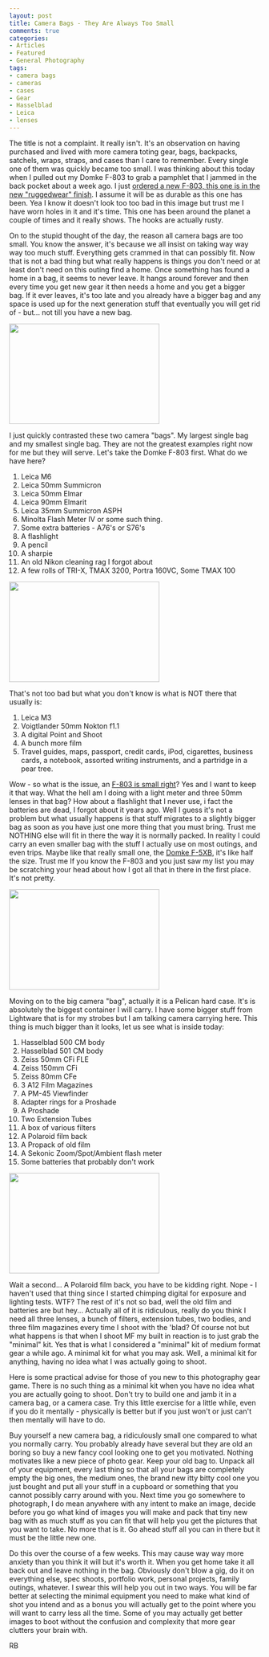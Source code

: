 ```yaml
---
layout: post
title: Camera Bags - They Are Always Too Small
comments: true
categories:
- Articles
- Featured
- General Photography
tags:
- camera bags
- cameras
- cases
- Gear
- Hasselblad
- Leica
- lenses
---
```

The title is not a complaint. It really isn't. It's an observation on having purchased and lived with more camera toting gear, bags, backpacks, satchels, wraps, straps, and cases than I care to remember. Every single one of them was quickly became too small. I was thinking about this today when I pulled out my Domke F-803 to grab a pamphlet that I jammed in the back pocket about a week ago. I just <a href="http://www.amazon.com/gp/product/B001RNPD42?ie=UTF8&amp;tag=rbde-20&amp;linkCode=as2&amp;camp=1789&amp;creative=390957&amp;creativeASIN=B001RNPD42">ordered a new F-803, this one is in the new "ruggedwear" finish</a>. I assume it will be as durable as this one has been. Yea I know it doesn't look too too bad in this image but trust me I have worn holes in it and it's time. This one has been around the planet a couple of times and it really shows. The hooks are actually rusty.

On to the stupid thought of the day, the reason all camera bags are too small. You know the answer, it's because we all insist on taking way way way too much stuff. Everything gets crammed in that can possibly fit. Now that is not a bad thing but what really happens is things you don't need or at least don't need on this outing find a home. Once something has found a home in a bag, it seems to never leave. It hangs around forever and then every time you get new gear it then needs a home and you get a bigger bag. If it ever leaves, it's too late and you already have a bigger bag and any space is used up for the next generation stuff that eventually you will get rid of - but... not till you have a new bag.

<a rel="prettyPhoto" href="http://photo.rwboyer.com/wp-content/uploads/2010/08/DSC_1294.jpg"><img class="alignnone size-medium wp-image-2159" title="DSC_1294" src="http://photo.rwboyer.com/wp-content/uploads/2010/08/DSC_1294-300x200.jpg" alt="" width="300" height="200" /></a>

I just quickly contrasted these two camera "bags". My largest single bag and my smallest single bag. They are not the greatest examples right now for me but they will serve. Let's take the Domke F-803 first. What do we have here?
<ol>
	<li>Leica M6</li>
	<li>Leica 50mm Summicron</li>
	<li>Leica 50mm Elmar</li>
	<li>Leica 90mm Elmarit</li>
	<li>Leica 35mm Summicron ASPH</li>
	<li>Minolta Flash Meter IV or some such thing.</li>
	<li>Some extra batteries - A76's or S76's</li>
	<li>A flashlight</li>
	<li>A pencil</li>
	<li>A sharpie</li>
	<li>An old Nikon cleaning rag I forgot about</li>
	<li>A few rolls of TRI-X, TMAX 3200, Portra 160VC, Some TMAX 100</li>
</ol>
<a rel="prettyPhoto" href="http://photo.rwboyer.com/wp-content/uploads/2010/08/DSC_1297.jpg"><img class="alignnone size-medium wp-image-2160" title="DSC_1297" src="http://photo.rwboyer.com/wp-content/uploads/2010/08/DSC_1297-300x200.jpg" alt="" width="300" height="200" /></a>

That's not too bad but what you don't know is what is NOT there that usually is:
<ol>
	<li>Leica M3</li>
	<li>Voigtlander 50mm Nokton f1.1</li>
	<li>A digital Point and Shoot</li>
	<li>A bunch more film</li>
	<li>Travel guides, maps, passport, credit cards, iPod, cigarettes, business cards, a notebook, assorted writing instruments, and a partridge in a pear tree.</li>
</ol>
Wow - so what is the issue, an <a href="http://www.amazon.com/gp/product/B001RNPD42?ie=UTF8&amp;tag=rbde-20&amp;linkCode=as2&amp;camp=1789&amp;creative=390957&amp;creativeASIN=B001RNPD42">F-803 is small right</a>? Yes and I want to keep it that way. What the hell am I doing with a light meter and three 50mm lenses in that bag? How about a flashlight that I never use, i fact the batteries are dead, I forgot about it years ago. Well I guess it's not a problem but what usually happens is that stuff migrates to a slightly bigger bag as soon as you have just one more thing that you must bring. Trust me NOTHING else will fit in there the way it is normally packed. In reality I could carry an even smaller bag with the stuff I actually use on most outings, and even trips. Maybe like that really small one, the <a href="http://www.amazon.com/gp/product/B002BH3XXQ?ie=UTF8&amp;tag=rbde-20&amp;linkCode=as2&amp;camp=1789&amp;creative=390957&amp;creativeASIN=B002BH3XXQ">Domke F-5XB</a>, it's like half the size. Trust me If you know the F-803 and you just saw my list you may be scratching your head about how I got all that in there in the first place. It's not pretty.

<a rel="prettyPhoto" href="http://photo.rwboyer.com/wp-content/uploads/2010/08/DSC_1290.jpg"><img class="alignnone size-medium wp-image-2157" title="DSC_1290" src="http://photo.rwboyer.com/wp-content/uploads/2010/08/DSC_1290-300x200.jpg" alt="" width="300" height="200" /></a>

Moving on to the big camera "bag", actually it is a Pelican hard case. It's is absolutely the biggest container I will carry. I have some bigger stuff from Lightware that is for my strobes but I am talking camera carrying here. This thing is much bigger than it looks, let us see what is inside today:
<ol>
	<li>Hasselblad 500 CM body</li>
	<li>Hasselblad 501 CM body</li>
	<li>Zeiss 50mm CFi FLE</li>
	<li>Zeiss 150mm CFi</li>
	<li>Zeiss 80mm CFe</li>
	<li>3 A12 Film Magazines</li>
	<li>A PM-45 Viewfinder</li>
	<li>Adapter rings for a Proshade</li>
	<li>A Proshade</li>
	<li>Two Extension Tubes</li>
	<li>A box of various filters</li>
	<li>A Polaroid film back</li>
	<li>A Propack of old film</li>
	<li>A Sekonic Zoom/Spot/Ambient flash meter</li>
	<li>Some batteries that probably don't work</li>
</ol>
<a rel="prettyPhoto" href="http://photo.rwboyer.com/wp-content/uploads/2010/08/DSC_1293.jpg"><img class="alignnone size-medium wp-image-2158" title="DSC_1293" src="http://photo.rwboyer.com/wp-content/uploads/2010/08/DSC_1293-300x200.jpg" alt="" width="300" height="200" /></a>

Wait a second... A Polaroid film back, you have to be kidding right. Nope - I haven't used that thing since I started chimping digital for exposure and lighting tests. WTF? The rest of it's not so bad, well the old film and batteries are but hey... Actually all of it is ridiculous, really do you think I need all three lenses, a bunch of filters, extension tubes, two bodies, and three film magazines every time I shoot with the 'blad? Of course not but what happens is that when I shoot MF my built in reaction is to just grab the "minimal" kit. Yes that is what I considered a "minimal" kit of medium format gear a while ago. A minimal kit for what you may ask. Well, a minimal kit for anything, having no idea what I was actually going to shoot.

Here is some practical advise for those of you new to this photography gear game. There is no such thing as a minimal kit when you have no idea what you are actually going to shoot. Don't try to build one and jamb it in a camera bag, or a camera case. Try this little exercise for a little while, even if you do it mentally - physically is better but if you just won't or just can't then mentally will have to do.

Buy yourself a new camera bag, a ridiculously small one compared to what you normally carry. You probably already have several but they are old an boring so buy a new fancy cool looking one to get you motivated. Nothing motivates like a new piece of photo gear. Keep your old bag to. Unpack all of your equipment, every last thing so that all your bags are completely empty the big ones, the medium ones, the brand new itty bitty cool one you just bought and put all your stuff in a cupboard or something that you cannot possibly carry around with you. Next time you go somewhere to photograph, I do mean anywhere with any intent to make an image, decide before you go what kind of images you will make and pack that tiny new bag with as much stuff as you can fit that will help you get the pictures that you want to take. No more that is it. Go ahead stuff all you can in there but it must be the little new one.

Do this over the course of a few weeks. This may cause way way more anxiety than you think it will but it's worth it. When you get home take it all back out and leave nothing in the bag. Obviously don't blow a gig, do it on everything else, spec shoots, portfolio work, personal projects, family outings, whatever. I swear this will help you out in two ways. You will be far better at selecting the minimal equipment you need to make what kind of shot you intend and as a bonus you will actually get to the point where you will want to carry less all the time. Some of you may actually get better images to boot without the confusion and complexity that more gear clutters your brain with.

RB